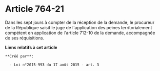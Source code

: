 # Article 764-21

Dans les sept jours à compter de la réception de la demande, le procureur de la République saisit le juge de l'application
des peines territorialement compétent en application de l'article 712-10 de la demande, accompagnée de ses réquisitions.

**Liens relatifs à cet article**

	**Créé par**:

	  - Loi n°2015-993 du 17 août 2015 - art. 3
